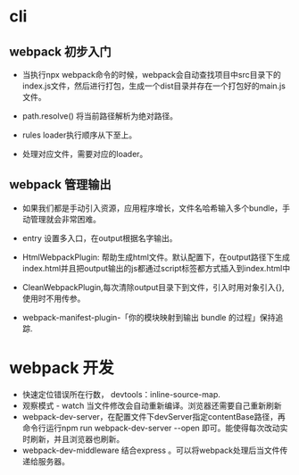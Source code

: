 # cli

## webpack 初步入门

- 当执行npx webpack命令的时候，webpack会自动查找项目中src目录下的index.js文件，然后进行打包，生成一个dist目录并存在一个打包好的main.js文件。

- path.resolve() 将当前路径解析为绝对路径。

- rules loader执行顺序从下至上。

- 处理对应文件，需要对应的loader。

## webpack 管理输出
- 如果我们都是手动引入资源，应用程序增长，文件名哈希输入多个bundle，手动管理就会非常困难。

- entry 设置多入口，在output根据名字输出。

- HtmlWebpackPlugin: 帮助生成html文件。默认配置下，在output路径下生成index.html并且把output输出的js都通过script标签都方式插入到index.html中

- CleanWebpackPlugin,每次清除output目录下到文件，引入时用对象引入{},使用时不用传参。

- webpack-manifest-plugin-「你的模块映射到输出 bundle 的过程」保持追踪.

# webpack 开发
- 快速定位错误所在行数， devtools：inline-source-map.
- 观察模式 - watch 当文件修改会自动重新编译。浏览器还需要自己重新刷新
- webpack-dev-server，在配置文件下devServer指定contentBase路径，再命令行运行npm run webpack-dev-server --open 即可。能使得每次改动实时刷新，并且浏览器也刷新。
- webpack-dev-middleware 结合express 。可以将webpack处理后当文件传递给服务器。